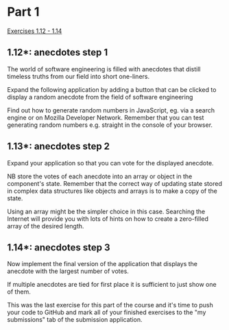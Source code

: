 # Part 1

[Exercises 1.12 - 1.14](https://fullstackopen.com/en/part1/a_more_complex_state_debugging_react_apps#exercises-1-6-1-14)

## 1.12\*: anecdotes step 1

The world of software engineering is filled with anecdotes that distill timeless truths from our field into short one-liners.

Expand the following application by adding a button that can be clicked to display a random anecdote from the field of software engineering

Find out how to generate random numbers in JavaScript, eg. via a search engine or on Mozilla Developer Network. Remember that you can test generating random numbers e.g. straight in the console of your browser.

## 1.13\*: anecdotes step 2

Expand your application so that you can vote for the displayed anecdote.

NB store the votes of each anecdote into an array or object in the component's state. Remember that the correct way of updating state stored in complex data structures like objects and arrays is to make a copy of the state.

Using an array might be the simpler choice in this case. Searching the Internet will provide you with lots of hints on how to create a zero-filled array of the desired length.

## 1.14\*: anecdotes step 3

Now implement the final version of the application that displays the anecdote with the largest number of votes.

If multiple anecdotes are tied for first place it is sufficient to just show one of them.

This was the last exercise for this part of the course and it's time to push your code to GitHub and mark all of your finished exercises to the "my submissions" tab of the submission application.
